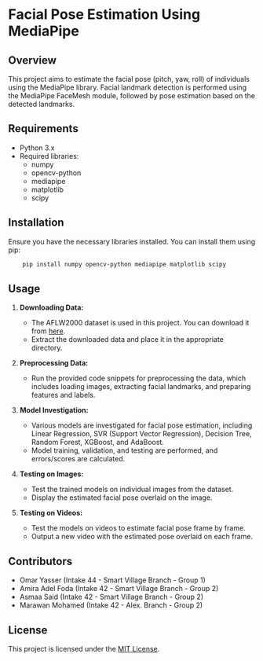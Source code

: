 # Facial Pose Estimation Using MediaPipe

## Overview

This project aims to estimate the facial pose (pitch, yaw, roll) of individuals using the MediaPipe library. Facial landmark detection is performed using the MediaPipe FaceMesh module, followed by pose estimation based on the detected landmarks.

## Requirements

- Python 3.x
- Required libraries:
  - numpy
  - opencv-python
  - mediapipe
  - matplotlib
  - scipy

## Installation

Ensure you have the necessary libraries installed. You can install them using pip:

```bash
    pip install numpy opencv-python mediapipe matplotlib scipy
```
## Usage

1. **Downloading Data:**
   - The AFLW2000 dataset is used in this project. You can download it from [here](http://www.cbsr.ia.ac.cn/users/xiangyuzhu/projects/3DDFA/Database/AFLW2000-3D.zip).
   - Extract the downloaded data and place it in the appropriate directory.

2. **Preprocessing Data:**
   - Run the provided code snippets for preprocessing the data, which includes loading images, extracting facial landmarks, and preparing features and labels.

3. **Model Investigation:**
   - Various models are investigated for facial pose estimation, including Linear Regression, SVR (Support Vector Regression), Decision Tree, Random Forest, XGBoost, and AdaBoost.
   - Model training, validation, and testing are performed, and errors/scores are calculated.

4. **Testing on Images:**
   - Test the trained models on individual images from the dataset.
   - Display the estimated facial pose overlaid on the image.

5. **Testing on Videos:**
   - Test the models on videos to estimate facial pose frame by frame.
   - Output a new video with the estimated pose overlaid on each frame.

## Contributors

- Omar Yasser (Intake 44 - Smart Village Branch - Group 1)
- Amira Adel Foda (Intake 42 - Smart Village Branch - Group 2)
- Asmaa Said (Intake 42 - Smart Village Branch - Group 2)
- Marawan Mohamed (Intake 42 - Alex. Branch - Group 2)


## License

This project is licensed under the [MIT License](LICENSE).


